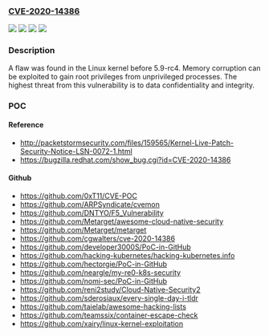 ### [CVE-2020-14386](https://cve.mitre.org/cgi-bin/cvename.cgi?name=CVE-2020-14386)
![](https://img.shields.io/static/v1?label=Product&message=kernel&color=blue)
![](https://img.shields.io/static/v1?label=Version&message=n%2Fa&color=blue)
![](https://img.shields.io/static/v1?label=Vulnerability&message=CWE-250&color=brighgreen)
![](https://img.shields.io/static/v1?label=Vulnerability&message=CWE-787&color=brighgreen)

### Description

A flaw was found in the Linux kernel before 5.9-rc4. Memory corruption can be exploited to gain root privileges from unprivileged processes. The highest threat from this vulnerability is to data confidentiality and integrity.

### POC

#### Reference
- http://packetstormsecurity.com/files/159565/Kernel-Live-Patch-Security-Notice-LSN-0072-1.html
- https://bugzilla.redhat.com/show_bug.cgi?id=CVE-2020-14386

#### Github
- https://github.com/0xT11/CVE-POC
- https://github.com/ARPSyndicate/cvemon
- https://github.com/DNTYO/F5_Vulnerability
- https://github.com/Metarget/awesome-cloud-native-security
- https://github.com/Metarget/metarget
- https://github.com/cgwalters/cve-2020-14386
- https://github.com/developer3000S/PoC-in-GitHub
- https://github.com/hacking-kubernetes/hacking-kubernetes.info
- https://github.com/hectorgie/PoC-in-GitHub
- https://github.com/neargle/my-re0-k8s-security
- https://github.com/nomi-sec/PoC-in-GitHub
- https://github.com/reni2study/Cloud-Native-Security2
- https://github.com/sderosiaux/every-single-day-i-tldr
- https://github.com/taielab/awesome-hacking-lists
- https://github.com/teamssix/container-escape-check
- https://github.com/xairy/linux-kernel-exploitation

